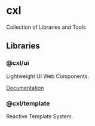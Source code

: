 
cxl
===

Collection of Libraries and Tools

Libraries
---------

### @cxl/ui

Lightweight UI Web Components.

[Documentation](https://coaxialhost.com/ui-docs)

### @cxl/template

Reactive Template System.
